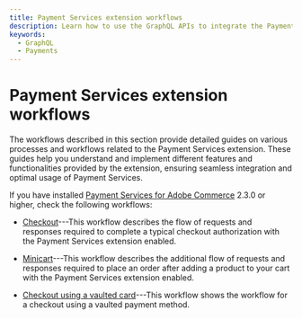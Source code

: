 ```yaml
---
title: Payment Services extension workflows
description: Learn how to use the GraphQL APIs to integrate the Payment Services extension.
keywords:
  - GraphQL
  - Payments
---
```


# Payment Services extension workflows

The workflows described in this section provide detailed guides on various processes and workflows related to the Payment Services extension. These guides help you understand and implement different features and functionalities provided by the extension, ensuring seamless integration and optimal usage of Payment Services.

If you have installed [Payment Services for Adobe Commerce](https://commercemarketplace.adobe.com/magento-payment-services.html) 2.3.0 or higher, check the following workflows:

* [Checkout](../workflows/checkout.md)---This workflow describes the flow of requests and responses required to complete a typical checkout authorization with the Payment Services extension enabled.

* [Minicart](../workflows/minicart.md)---This workflow describes the additional flow of requests and responses required to place an order after adding a product to your cart with the Payment Services extension enabled.

* [Checkout using a vaulted card](../workflows/vaulted-card.md)---This workflow shows the workflow for a checkout using a vaulted payment method.
